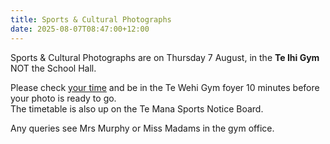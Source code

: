 ```yaml
---
title: Sports & Cultural Photographs
date: 2025-08-07T08:47:00+12:00
---
```

Sports & Cultural Photographs are on Thursday 7 August, in the **Te Ihi Gym** NOT the School Hall.


Please check [your time](https://docs.google.com/document/d/1nsWOmWFBYWy2nlllSJuTmSBx1d1lyKSbUrfMEOhB6PQ/edit?fbclid=IwY2xjawL2m_RleHRuA2FlbQIxMQABHqEoJzvyBig9ZKZY9wsJq49QVQ3heZ-Ci5BTRyxSThjabCwJpZhuZkq7Lxdd_aem_gWi_N47SKZTQMTllpJOTlQ&tab=t.0) and be in the Te Wehi Gym foyer 10 minutes before your photo is ready to go.  
The timetable is also up on the Te Mana Sports Notice Board.

Any queries see Mrs Murphy or Miss Madams in the gym office.

 
